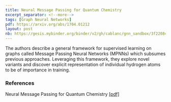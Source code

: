 ```yaml
---
title: Neural Message Passing for Quantum Chemistry
excerpt_separator: <!--more-->
tags: [Graph Neural Networks]
pdf: https://arxiv.org/abs/1704.01212
layout: post
nb: https://gesis.mybinder.org/binder/v2/gh/cablanc/gnn_sandbox/3f2208cbdf5f9739e8aed227fdc4d3c122b6f7b7
---
```


The authors describe a general framework for supervised learning on graphs called Message Passing Neural Networks (MPNNs) which subsumes previous approaches. Leveraging this framework, they explore novel variants and discover explicit representation of individual hydrogen atoms to be of importance in training.
<!--more-->

### References
Neural Message Passing for Quantum Chemistry [[pdf]](https://arxiv.org/pdf/1704.01212)